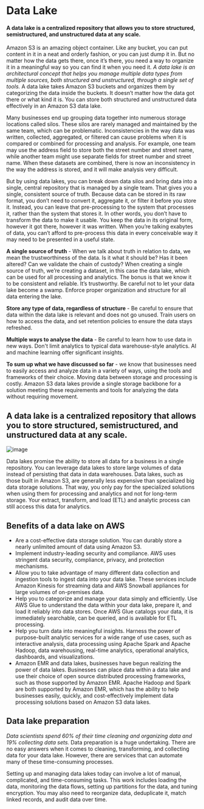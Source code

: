 # Data Lake 
#### A data lake is a centralized repository that allows you to store structured, semistructured, and unstructured data at any scale.

Amazon S3 is an amazing object container. Like any bucket, you can put content in it in a neat and orderly fashion, or you can just dump it in. But no matter 
how the data gets there, once it’s there, you need a way to organize it in a meaningful way so you can find it when you need it.  *A data lake is an architectural
concept that helps you manage multiple data types from multiple sources, both structured and unstructured, through a single set of tools.* A data lake takes Amazon
S3 buckets and organizes them by categorizing the data inside the buckets. It doesn’t matter how the data got there or what kind it is. You can store both structured
and unstructured data effectively in an Amazon S3 data lake.

Many businesses end up grouping data together into numerous storage locations called silos. These silos are rarely managed and maintained by the same team,
which can be problematic. Inconsistencies in the way data was written, collected, aggregated, or filtered can cause problems when it is compared or combined for processing 
and analysis.
For example, one team may use the address field to store both the street number and street name, while another team might use separate fields for street number and street name.
When these datasets are combined, there is now an inconsistency in the way the address is stored, and it will make analysis very difficult.

But by using data lakes, you can break down data silos and bring data into a single, central repository that is managed by a single team. That gives you a single, consistent 
source of truth. Because data can be stored in its raw format, you don’t need to convert it, aggregate it, or filter it before you store it. Instead, you can leave that 
pre-processing to the system that processes it, rather than the system that stores it. In other words, you don’t have to transform the data to make it usable. You keep the data
in its original form, however it got there, however it was written. When you’re talking exabytes of data, you can’t afford to pre-process this data in every conceivable way it 
may need to be presented in a useful state.

**A single source of truth** - When we talk about truth in relation to data, we mean the trustworthiness of the data. Is it what it should be? Has it
been altered? Can we validate the chain of custody? When creating a single source of truth, we’re creating a dataset, in this case the data lake, which can be used for
all processing and analytics. The bonus is that we know it to be consistent and reliable. It’s trustworthy. Be careful not to let your data lake become a swamp. Enforce proper organization and structure for all data entering the lake.

**Store any type of data, regardless of structure** - Be careful to ensure that data within the data lake is relevant and does not go unused. Train users on how to access the data, and set retention policies to ensure the data stays refreshed.

**Multiple ways to analyse the data** - Be careful to learn how to use data in new ways. Don't limit analytics to typical data warehouse-style analytics. AI and machine learning offer significant insights.

**To sum up what we have discussed so far** - we know that businesses need to easily access and analyze data in a variety of ways, using the tools and frameworks of their choice. Moving data between storage and processing is costly. Amazon S3 data lakes provide a single storage backbone for a solution meeting these requirements and tools for analyzing
the data without requiring movement.

## A data lake is a centralized repository that allows you to store structured, semistructured, and unstructured data at any scale.

![image](https://user-images.githubusercontent.com/52529498/141787594-89b069b7-6a1a-466e-b1d8-36bbf8e53c9b.png)

Data lakes promise the ability to store all data for a business in a single repository. You can leverage data lakes to store large volumes of data instead of persisting that data in data warehouses. Data lakes, such as those built in Amazon S3, are generally less expensive than specialized big data storage solutions. That way, you only pay for the specialized solutions when using them for processing and analytics and not for long-term storage. Your extract, transform, and load (ETL) and analytic process can still access this data for analytics. 

## Benefits of a data lake on AWS

- Are a cost-effective data storage solution. You can durably store a nearly unlimited amount of data using Amazon S3.
- Implement industry-leading security and compliance. AWS uses stringent data security, compliance, privacy, and protection mechanisms.
- Allow you to take advantage of many different data collection and ingestion tools to ingest data into your data lake. These services include Amazon Kinesis for streaming data and AWS Snowball appliances for large volumes of on-premises data.
- Help you to categorize and manage your data simply and efficiently. Use AWS Glue to understand the data within your data lake, prepare it, and load it reliably into data stores. Once AWS Glue catalogs your data, it is immediately searchable, can be queried, and is available for ETL processing.
- Help you turn data into meaningful insights. Harness the power of purpose-built analytic services for a wide range of use cases, such as interactive analysis, data processing using Apache Spark and Apache Hadoop, data warehousing, real-time analytics, operational analytics, dashboards, and visualizations.
- Amazon EMR and data lakes, businesses have begun realizing the power of data lakes. Businesses can place data within a data lake and use their choice of open source distributed processing frameworks, such as those supported by Amazon EMR. Apache Hadoop and Spark are both supported by Amazon EMR, which has the ability to help businesses easily, quickly, and cost-effectively implement data processing solutions based on Amazon S3 data lakes.

## Data lake preparation
*Data scientists spend 60% of their time cleaning and organizing data and 19% collecting data sets.* Data preparation is a huge undertaking. There are no easy answers when it comes to cleaning, transforming, and collecting data for your data lake. However, there are services that can automate many of these time-consuming processes.

Setting up and managing data lakes today can involve a lot of manual, complicated, and time-consuming tasks. This work includes loading the data, monitoring the data flows, setting up partitions for the data, and tuning encryption. You may also need to reorganize data, deduplicate it, match linked records, and audit data over time.


